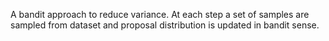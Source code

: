 A bandit approach to reduce variance. At each step a set of samples are sampled from dataset and proposal distribution is updated in bandit sense.
